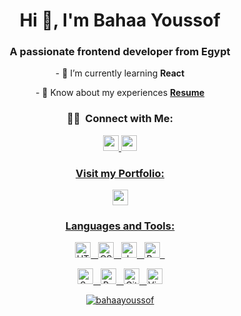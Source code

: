 <h1 align="center">Hi 👋, I'm Bahaa Youssof</h1>
<h3 align="center">A passionate frontend developer from Egypt</h3>

<p align="center">- 🌱 I’m currently learning <b>React</b></p>
<p align="center">- 📄 Know about my experiences <a href="http://bit.ly/3itz6CR"><b>Resume</b></a></p>


<h3 align="center">🤝🏻 &nbsp;Connect with Me:</h3>
<p align="center">
  <a href="https://linkedin.com/in/bahaayoussof"><img src="https://img.shields.io/badge/-Bahaa Youssof-0077B5?style=flat&logo=Linkedin&logoColor=white" height="25"/>
  <a href="mailto:bahaayoussof@gmail.com"><img src="https://img.shields.io/badge/-Gmail-D14836?style=flat&logo=Gmail&logoColor=white" height="25"/>
</p>
  
<h3 align="center">Visit my Portfolio:</h3>
<p align="center">
  <a href="https://bahaa-portfolio.netlify.app/"><img src="https://img.shields.io/badge/-Portfolio-05122A?style=flat&logo=react" height="25"/>
</p>

<h3 align="center">Languages and Tools:</h3>

<p align="center"> 
  <img src="https://img.shields.io/badge/-HTML-05122A?style=flat&logo=HTML5" alt="HTML" height="25"/> &nbsp;
  <img src="https://img.shields.io/badge/-CSS-05122A?style=flat&logo=CSS3&logoColor=1572B6" alt="CSS" height="25"/> &nbsp;
  <img src="https://img.shields.io/badge/-JavaScript-05122A?style=flat&logo=javascript" alt="JavaScript" height="25"/> &nbsp;
  <img src="https://img.shields.io/badge/-Bootstrap-05122A?style=flat&logo=bootstrap&logoColor=563D7C" alt="Bootstrap" height="25"/> &nbsp;
</p>

<p align="center">
  <img src="https://img.shields.io/badge/-Sass-05122A?style=flat&logo=sass&logoColor=C76494" alt="Sass" height="25"/> &nbsp;
  <img src="https://img.shields.io/badge/-React-05122A?style=flat&logo=react" alt="React" height="25"/> &nbsp;
  <img src="https://img.shields.io/badge/-Git-05122A?style=flat&logo=git" alt="Git" height="25"/> &nbsp;
  <img src="https://img.shields.io/badge/-Visual%20Studio%20Code-05122A?style=flat&logo=visual-studio-code&logoColor=007ACC" alt="Visual Studio Code" height="25"/> 
</p>

<p align="center"> <img src="https://komarev.com/ghpvc/?username=bahaayoussof&label=Profile%20views&color=0e75b6&style=for-the-badge" alt="bahaayoussof"/>

